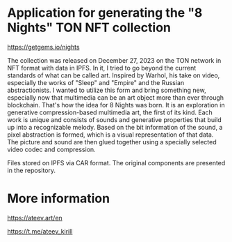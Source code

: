 # Application for generating the "8 Nights" TON NFT collection

https://getgems.io/nights

The collection was released on December 27, 2023 on the TON network in NFT format with data in IPFS. In it, I tried to go beyond the current standards of what can be called art. Inspired by Warhol, his take on video, especially the works of "Sleep" and "Empire" and the Russian abstractionists. I wanted to utilize this form and bring something new, especially now that multimedia can be an art object more than ever through blockchain. That's how the idea for 8 Nights was born. It is an exploration in generative compression-based multimedia art, the first of its kind. Each work is unique and consists of sounds and generative properties that build up into a recognizable melody. Based on the bit information of the sound, a pixel abstraction is formed, which is a visual representation of that data. The picture and sound are then glued together using a specially selected video codec and compression.

Files stored on IPFS via CAR format. The original components are presented in the repository.

# More information

https://ateev.art/en

https://t.me/ateev_kirill
